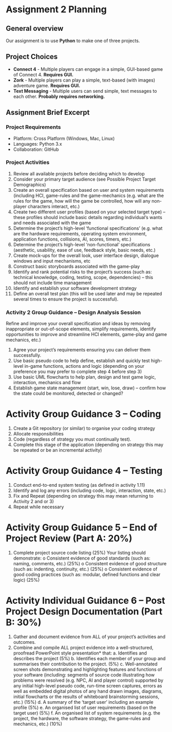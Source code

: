 # Assignment 2 Planning

## General overview

Our assignment is to use **Python** to make one of three projects.

## Project Choices

*	**Connect 4** - Multiple players can engage in a simple, GUI-based game of Connect 4. **Requires GUI.**
*	**Zork** - Multiple players can play a simple, text-based (with images) adventure game. **Requires GUI.**
*	**Text Messaging** - Multiple users can send simple, text messages to each other. **Probably requires networking.**

<!-- So basically these are all horrible -->

## Assignment Brief Excerpt

### Project Requirements

* Platform: Cross Platform (Windows, Mac, Linux)
* Languages: Python 3.x
* Collaboration: GitHub

### Project Activities

1.	Review all available projects before deciding which to develop
2.	Consider your primary target audience (see Possible Project Target Demographics)
3.	Create an overall specification based on user and system requirements (including HCI, game-rules and the game-mechanics (e.g. what are the rules for the game, how will the game be controlled, how will any non-player characters interact, etc.)
4.	Create two different user profiles (based on your selected target type) – these profiles should include basic details regarding individual’s wants and needs associated with the game
5.	Determine the project’s high-level ‘functional specifications’ (e.g. what are the hardware requirements, operating system environment, application functions, collisions, AI, scores, timers, etc.)
6.	Determine the project’s high-level ‘non-functional’ specifications (aesthetic, usability, ease of use, feedback style, basic needs, etc.) 
7.	Create mock-ups for the overall look, user interface design, dialogue windows and input mechanisms, etc
8.	Construct basic storyboards associated with the game-play
9.	Identify and rank potential risks to the project’s success (such as: technical knowledge, coding, testing, scope, dependencies) – this should not include time management
10.	Identify and establish your software development strategy
11.	Define an overall test plan (this will be used later and may be repeated several times to ensure the project is successful).


### Activity 2 Group Guidance – Design Analysis Session

Refine and improve your overall specification and ideas by removing inappropriate or out-of-scope elements, simplify requirements, identify opportunities to improve and streamline HCI elements, game-play and game mechanics, etc.)

1.	Agree your project’s requirements ensuring you can deliver them successfully.
2.	Use basic pseudo code to help define, establish and quickly test high-level in-game functions, actions and logic (depending on your preference you may prefer to complete step 4 before step 3)
3.	Use basic UML flowcharts to help plan, design and test game logic, interaction, mechanics and flow
4.	Establish game state management (start, win, lose, draw) – confirm how the state could be monitored, detected or changed?

# Activity Group Guidance 3 – Coding

1.	Create a Git repository (or similar) to organise your coding strategy 
2.	Allocate responsibilities 
3.	Code (regardless of strategy you must continually test).
4.	Complete this stage of the application (depending on strategy this may be repeated or be an incremental activity)

# Activity Group Guidance 4 – Testing

1.	Conduct end-to-end system testing (as defined in activity 1.11)
2.	Identify and log any errors (including code, logic, interaction, state, etc.)
3.	Fix and Repeat (depending on strategy this may mean returning to Activity 2 and or 3)
4.	Repeat while necessary


# Activity Group Guidance 5 – End of Project Review (Part A: 20%)

1.	Complete project source code listing (25%) 
Your listing should demonstrate:
o	Consistent evidence of good standards (such as: naming, comments, etc.) (25%)
o	Consistent evidence of good structure (such as: indenting, continuity, etc.) (25%)
o	Consistent evidence of good coding practices (such as: modular, defined functions and clear logic) (25%) 


# Activity Individual Guidance 6 – Post Project Design Documentation (Part B: 30%)

1.	Gather and document evidence from ALL of your project’s activities and outcomes. 
2.	Combine and compile ALL project evidence into a well-structured, proofread PowerPoint style presentation* that:
a.	Identifies and describes the project (5%)
b.	Identifies each member of your group and summarises their contribution to the project. (5%) 
c.	Well-annotated screen shots demonstrating and highlighting features and functions of your software (including: segments of source code illustrating how problems were resolved (e.g. NPC, AI and player control) supported by any initial high-level pseudo code, run-time screen captures, errors as well as embedded digital photos of any hand drawn images, diagrams, initial flowcharts or the results of whiteboard brainstorming sessions, etc.) (15%)
d.	A summary of the ‘target user’ including an example profile (5%)
e.	An organised list of user requirements (based on the target user) (5%)
f.	An organised list of system requirements (e.g. the project, the hardware, the software strategy, the game-rules and mechanics, etc.) (10%)

